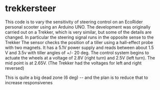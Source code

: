# trekkersteer
This code is to vary the sensitivity of steering control on an EcoRider personal scooter using an Arduino UNO. 
The development was originally carried out on a Trekker, which is very similar, but some of the details are changed.  In particular the steering signal runs in the opposite sense to the Trekker
The sensor checks the position of a tiller using a hall-effect probe with two magnets. 
It has a 5.1V power supply and reads between about 1.5 V and 3.5v with tiller angles of +/- 20 deg.
The control system begins to actuate the wheels at a voltage of 2.8V (right turn) and 2.5V (left turn).  The mid point is at 2.65V.  (The Trekker had the voltages for left and right reversed)

This is quite a big dead zone (6 deg) -- and the plan is to reduce that to increase responsivenes
